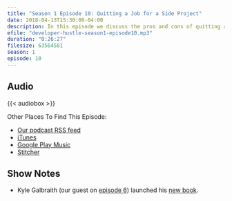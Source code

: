 ```yaml
---
title: "Season 1 Episode 10: Quitting a Job for a Side Project"
date: 2018-04-13T15:30:00-04:00
description: In this episode we discuss the pros and cons of quitting a full-time job in order to take a side project to the next level.
efile: "developer-hustle-season1-episode10.mp3"
duration: "0:26:27"
filesize: 63564581
season: 1
episode: 10
---
```


## Audio

{{< audiobox >}}

Other Places To Find This Episode:

- [Our podcast RSS feed](https://DeveloperHustle.io/episodes/index.xml)
- [iTunes](https://itunes.apple.com/us/podcast/developer-hustle/id1338544467)
- [Google Play Music](https://playmusic.app.goo.gl/?ibi=com.google.PlayMusic&isi=691797987&ius=googleplaymusic&apn=com.google.android.music&link=https://play.google.com/music/m/Iurdet57b3zqqvalbsksrvbinse?t%3DDeveloper_Hustle%26pcampaignid%3DMKT-na-all-co-pr-mu-pod-16)
- [Stitcher](http://stitcher.com/s?fid=165580&refid=stpr)

## Show Notes

- Kyle Galbraith (our guest on [episode 6](https://DeveloperHustle.io/episodes/season1-episode6/)) launched his [new book](https://www.kylegalbraith.com/learn-aws/).

